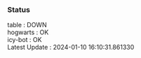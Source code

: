 ### Status


table : DOWN  
hogwarts : OK  
icy-bot : OK  
Latest Update : 2024-01-10 16:10:31.861330
